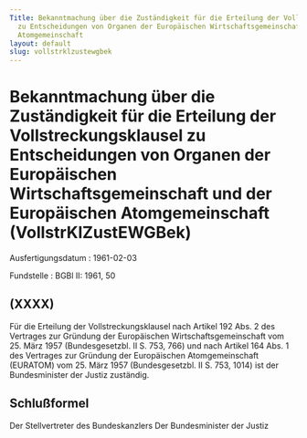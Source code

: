 ```yaml
---
Title: Bekanntmachung über die Zuständigkeit für die Erteilung der Vollstreckungsklausel
  zu Entscheidungen von Organen der Europäischen Wirtschaftsgemeinschaft und der Europäischen
  Atomgemeinschaft
layout: default
slug: vollstrklzustewgbek
---
```


# Bekanntmachung über die Zuständigkeit für die Erteilung der Vollstreckungsklausel zu Entscheidungen von Organen der Europäischen Wirtschaftsgemeinschaft und der Europäischen Atomgemeinschaft (VollstrKlZustEWGBek)

Ausfertigungsdatum
:   1961-02-03

Fundstelle
:   BGBl II: 1961, 50



## (XXXX)

Für die Erteilung der Vollstreckungsklausel nach Artikel 192 Abs. 2
des Vertrages zur Gründung der Europäischen Wirtschaftsgemeinschaft
vom 25. März 1957 (Bundesgesetzbl. II S. 753, 766) und nach Artikel
164 Abs. 1 des Vertrages zur Gründung der Europäischen
Atomgemeinschaft (EURATOM) vom 25. März 1957 (Bundesgesetzbl. II S.
753, 1014) ist der Bundesminister der Justiz zuständig.


## Schlußformel

Der Stellvertreter des Bundeskanzlers
Der Bundesminister der Justiz

